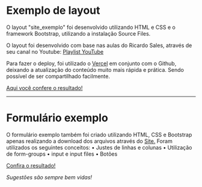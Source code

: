 # Exemplo de layout

O layout "site_exemplo" foi desenvolvido utilizando HTML e CSS e o framework Bootstrap, utilizando a instalação Source Files.

O layout foi desenvolvido com base nas aulas do Ricardo Sales, através de seu canal no Youtube: [Playlist YouTube](https://www.youtube.com/playlist?list=PLBbHLUbqqCrT1gBZtTminYijo8DVpPynE)

Para fazer o deploy, foi utilizado o [Vercel](https://vercel.com/) em conjunto com o Github, deixando a atualização do conteúdo muito mais rápida e prática. Sendo possível
de ser compartilhado facilmente.

[Aqui você confere o resultado!](https://sitebootstrap.vercel.app/)

---

# Formulário exemplo

O formulário exemplo também foi criado utilizando HTML, CSS e Bootstrap apenas realizando a download dos arquivos através do [Site.](https://getbootstrap.com/docs/5.0/getting-started/download/)
Foram utilizados os seguintes conceitos:
• Justes de linhas e colunas
• Utilização de form-groups
• input e input files
• Botões

[Confira o resultado!](https://forminscricao.vercel.app/)



_Sugestões são sempre bem vidas!_
